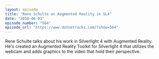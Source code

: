 ```yaml
---
layout: episode
title: "Rene Schulte on Augmented Reality in SL4"
date: "2010-06-03"
episode_number: "564"
episode_url: "https://www.dotnetrocks.com/?show=564"
---
```


Rene Schulte talks about his work in Silverlight 4 with Augmented Reality. He's created an Augmented Reality Toolkit for Silverlight 4 that utilizes the webcam and adds graphics to the video that hold their perspective.
